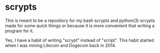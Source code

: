 # scrypts

This is meant to be a repository for my bash scrypts and python(3) scrypts made
for some quick things or because it is more convenient that writing a program
for it.

Yes, I have a habit of writing "scrypt" instead of "script". This habit started
when I was mining Litecoin and Dogecoin back in 2014.
